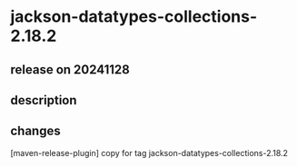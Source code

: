 # jackson-datatypes-collections-2.18.2

## release on 20241128

## description

## changes

[maven-release-plugin] copy for tag jackson-datatypes-collections-2.18.2


